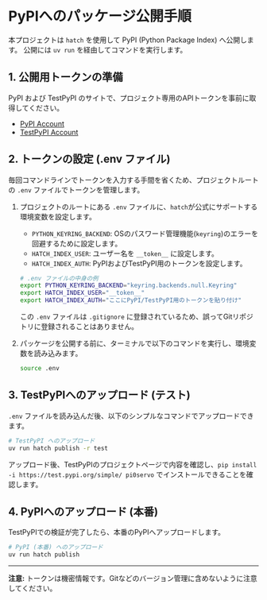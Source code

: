 # PyPIへのパッケージ公開手順

本プロジェクトは `hatch` を使用して PyPI (Python Package Index) へ公開します。
公開には `uv run` を経由してコマンドを実行します。

## 1. 公開用トークンの準備

PyPI および TestPyPI のサイトで、プロジェクト専用のAPIトークンを事前に取得してください。

- [PyPI Account](https://pypi.org/manage/account/)
- [TestPyPI Account](https://test.pypi.org/manage/account/)

## 2. トークンの設定 (.env ファイル)

毎回コマンドラインでトークンを入力する手間を省くため、プロジェクトルートの `.env` ファイルでトークンを管理します。

1.  プロジェクトのルートにある `.env` ファイルに、`hatch`が公式にサポートする環境変数を設定します。

    - `PYTHON_KEYRING_BACKEND`: OSのパスワード管理機能(`keyring`)のエラーを回避するために設定します。
    - `HATCH_INDEX_USER`: ユーザー名を `__token__` に設定します。
    - `HATCH_INDEX_AUTH`: PyPIおよびTestPyPI用のトークンを設定します。

    ```bash
    # .env ファイルの中身の例
    export PYTHON_KEYRING_BACKEND="keyring.backends.null.Keyring"
    export HATCH_INDEX_USER="__token__"
    export HATCH_INDEX_AUTH="ここにPyPI/TestPyPI用のトークンを貼り付け"
    ```
    この `.env` ファイルは `.gitignore` に登録されているため、誤ってGitリポジトリに登録されることはありません。

2.  パッケージを公開する前に、ターミナルで以下のコマンドを実行し、環境変数を読み込みます。

    ```bash
    source .env
    ```

## 3. TestPyPIへのアップロード (テスト)

`.env` ファイルを読み込んだ後、以下のシンプルなコマンドでアップロードできます。

```bash
# TestPyPI へのアップロード
uv run hatch publish -r test
```

アップロード後、TestPyPIのプロジェクトページで内容を確認し、`pip install -i https://test.pypi.org/simple/ pi0servo` でインストールできることを確認します。

## 4. PyPIへのアップロード (本番)

TestPyPIでの検証が完了したら、本番のPyPIへアップロードします。

```bash
# PyPI (本番) へのアップロード
uv run hatch publish
```

---
**注意:** トークンは機密情報です。Gitなどのバージョン管理に含めないように注意してください。